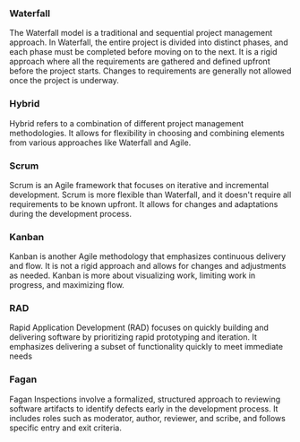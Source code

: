 ### Waterfall
The Waterfall model is a traditional and sequential project management approach. In Waterfall, the entire project is divided into distinct phases, and each phase must be completed before moving on to the next. 
It is a rigid approach where all the requirements are gathered and defined upfront before the project starts. Changes to requirements are generally not allowed once the project is underway.

### Hybrid
Hybrid refers to a combination of different project management methodologies. It allows for flexibility in choosing and combining elements from various approaches like Waterfall and Agile.

### Scrum
Scrum is an Agile framework that focuses on iterative and incremental development. Scrum is more flexible than Waterfall, and it doesn't require all requirements to be known upfront. It allows for changes and adaptations during the development process.

### Kanban
Kanban is another Agile methodology that emphasizes continuous delivery and flow. It is not a rigid approach and allows for changes and adjustments as needed. Kanban is more about visualizing work, limiting work in progress, and maximizing flow.

### RAD
Rapid Application Development (RAD) focuses on quickly building and delivering software by prioritizing rapid prototyping and iteration. It emphasizes delivering a subset of functionality quickly to meet immediate needs

### Fagan  
Fagan Inspections involve a formalized, structured approach to reviewing software artifacts to identify defects early in the development process. It includes roles such as moderator, author, reviewer, and scribe, and follows specific entry and exit criteria.
